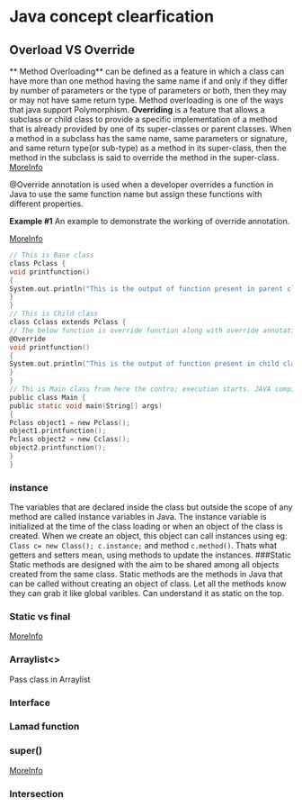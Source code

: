 # Java concept clearfication
## Overload VS Override 
** Method Overloading** can be defined as a feature in which a class can have more than one method having the same name if and only if they differ by number of parameters or the type of parameters or both, then they may or may not have same return type. Method overloading is one of the ways that java support Polymorphism.
**Overriding** is a feature that allows a subclass or child class to provide a specific implementation of a method that is already provided by one of its super-classes or parent classes. When a method in a subclass has the same name, same parameters or signature, and same return type(or sub-type) as a method in its super-class, then the method in the subclass is said to override the method in the super-class.
[MoreInfo](https://www.geeksforgeeks.org/overriding-in-java/)

@Override annotation is used when a developer overrides a function in Java to use the same function name but assign these functions with different properties.

**Example #1**
An example to demonstrate the working of override annotation.

[MoreInfo](https://www.educba.com/java-override/)

```c 
// This is Base class
class Pclass {
void printfunction()
{
System.out.println("This is the output of function present in parent class \"Pclass\". ");
}
}
// This is Child class
class Cclass extends Pclass {
// The below function is override function along with override annotation
@Override
void printfunction()
{
System.out.println("This is the output of function present in child class \"Cclass\".");
}
}
// Thi is Main class from here the contro; execution starts. JAVA compiler searches for main class to start executing any code.
public class Main {
public static void main(String[] args)
{
Pclass object1 = new Pclass();
object1.printfunction();
Pclass object2 = new Cclass();
object2.printfunction();
}
}
```
### instance
The variables that are declared inside the class but outside the scope of any method are called instance variables in Java. The instance variable is initialized at the time of the class loading or when an object of the class is created. When we create an object, this object can call instances using eg: `Class c= new Class(); c.instance;` and method `c.method()`. Thats what getters and setters mean, using methods to update the instances. 
###Static 
Static methods are designed with the aim to be shared among all objects created from the same class.  Static methods are the methods in Java that can be called without creating an object of class. Let all the methods know they can grab it like global varibles. Can understand it as static on the top. 
### Static vs final
[MoreInfo](https://pediaa.com/what-is-the-difference-between-static-and-final/#:~:text=The%20main%20difference%20between%20static%20and%20final%20is,overridden%20or%20a%20class%20that%20cannot%20be%20inherited.)
### Arraylist<> 
Pass class in Arraylist 
### Interface
### Lamad function
### super()
[MoreInfo](https://www.geeksforgeeks.org/difference-between-super-and-super-in-java-with-examples/#:~:text=super-,super(),call%20parent%20class'%20constructors%20only.)
### Intersection 